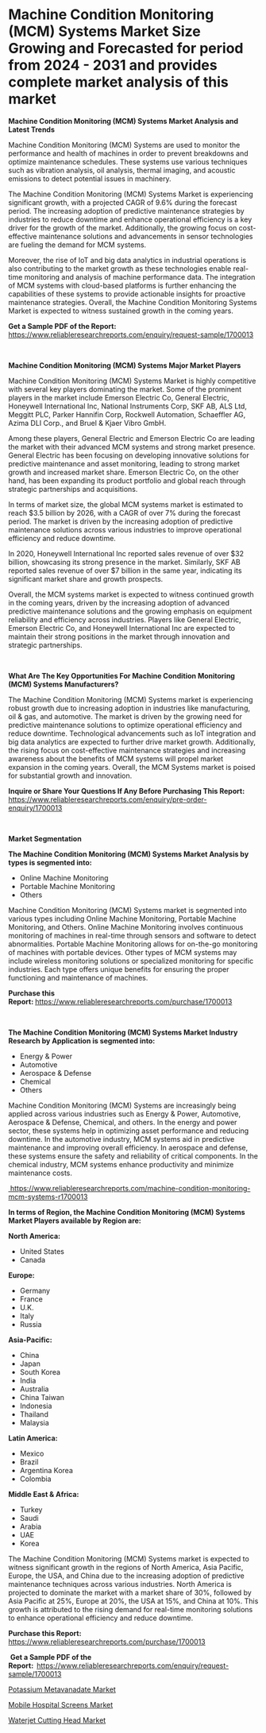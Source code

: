 <p><h1>Machine Condition Monitoring (MCM) Systems Market Size Growing and Forecasted for period from 2024 - 2031 and provides complete market analysis of this market</h1></p><p><strong>Machine Condition Monitoring (MCM) Systems Market Analysis and Latest Trends</strong></p>
<p><p>Machine Condition Monitoring (MCM) Systems are used to monitor the performance and health of machines in order to prevent breakdowns and optimize maintenance schedules. These systems use various techniques such as vibration analysis, oil analysis, thermal imaging, and acoustic emissions to detect potential issues in machinery.</p><p>The Machine Condition Monitoring (MCM) Systems Market is experiencing significant growth, with a projected CAGR of 9.6% during the forecast period. The increasing adoption of predictive maintenance strategies by industries to reduce downtime and enhance operational efficiency is a key driver for the growth of the market. Additionally, the growing focus on cost-effective maintenance solutions and advancements in sensor technologies are fueling the demand for MCM systems.</p><p>Moreover, the rise of IoT and big data analytics in industrial operations is also contributing to the market growth as these technologies enable real-time monitoring and analysis of machine performance data. The integration of MCM systems with cloud-based platforms is further enhancing the capabilities of these systems to provide actionable insights for proactive maintenance strategies. Overall, the Machine Condition Monitoring Systems Market is expected to witness sustained growth in the coming years.</p></p>
<p><strong>Get a Sample PDF of the Report:&nbsp;</strong> <a href="https://www.reliableresearchreports.com/enquiry/request-sample/1700013">https://www.reliableresearchreports.com/enquiry/request-sample/1700013</a></p>
<p>&nbsp;</p>
<p><strong>Machine Condition Monitoring (MCM) Systems Major Market Players</strong></p>
<p><p>Machine Condition Monitoring (MCM) Systems Market is highly competitive with several key players dominating the market. Some of the prominent players in the market include Emerson Electric Co, General Electric, Honeywell International Inc, National Instruments Corp, SKF AB, ALS Ltd, Meggitt PLC, Parker Hannifin Corp, Rockwell Automation, Schaeffler AG, Azima DLI Corp., and Bruel & Kjaer Vibro GmbH.</p><p>Among these players, General Electric and Emerson Electric Co are leading the market with their advanced MCM systems and strong market presence. General Electric has been focusing on developing innovative solutions for predictive maintenance and asset monitoring, leading to strong market growth and increased market share. Emerson Electric Co, on the other hand, has been expanding its product portfolio and global reach through strategic partnerships and acquisitions.</p><p>In terms of market size, the global MCM systems market is estimated to reach $3.5 billion by 2026, with a CAGR of over 7% during the forecast period. The market is driven by the increasing adoption of predictive maintenance solutions across various industries to improve operational efficiency and reduce downtime.</p><p>In 2020, Honeywell International Inc reported sales revenue of over $32 billion, showcasing its strong presence in the market. Similarly, SKF AB reported sales revenue of over $7 billion in the same year, indicating its significant market share and growth prospects.</p><p>Overall, the MCM systems market is expected to witness continued growth in the coming years, driven by the increasing adoption of advanced predictive maintenance solutions and the growing emphasis on equipment reliability and efficiency across industries. Players like General Electric, Emerson Electric Co, and Honeywell International Inc are expected to maintain their strong positions in the market through innovation and strategic partnerships.</p></p>
<p>&nbsp;</p>
<p><strong>What Are The Key Opportunities For Machine Condition Monitoring (MCM) Systems Manufacturers?</strong></p>
<p><p>The Machine Condition Monitoring (MCM) Systems market is experiencing robust growth due to increasing adoption in industries like manufacturing, oil & gas, and automotive. The market is driven by the growing need for predictive maintenance solutions to optimize operational efficiency and reduce downtime. Technological advancements such as IoT integration and big data analytics are expected to further drive market growth. Additionally, the rising focus on cost-effective maintenance strategies and increasing awareness about the benefits of MCM systems will propel market expansion in the coming years. Overall, the MCM Systems market is poised for substantial growth and innovation.</p></p>
<p><strong>Inquire or Share Your Questions If Any Before Purchasing This Report:</strong> <a href="https://www.reliableresearchreports.com/enquiry/pre-order-enquiry/1700013">https://www.reliableresearchreports.com/enquiry/pre-order-enquiry/1700013</a></p>
<p>&nbsp;</p>
<p><strong>Market Segmentation</strong></p>
<p><strong>The Machine Condition Monitoring (MCM) Systems Market Analysis by types is segmented into:</strong></p>
<p><ul><li>Online Machine Monitoring</li><li>Portable Machine Monitoring</li><li>Others</li></ul></p>
<p><p>Machine Condition Monitoring (MCM) Systems market is segmented into various types including Online Machine Monitoring, Portable Machine Monitoring, and Others. Online Machine Monitoring involves continuous monitoring of machines in real-time through sensors and software to detect abnormalities. Portable Machine Monitoring allows for on-the-go monitoring of machines with portable devices. Other types of MCM systems may include wireless monitoring solutions or specialized monitoring for specific industries. Each type offers unique benefits for ensuring the proper functioning and maintenance of machines.</p></p>
<p><strong>Purchase this Report:&nbsp;</strong><a href="https://www.reliableresearchreports.com/purchase/1700013">https://www.reliableresearchreports.com/purchase/1700013</a></p>
<p>&nbsp;</p>
<p><strong>The Machine Condition Monitoring (MCM) Systems Market Industry Research by Application is segmented into:</strong></p>
<p><ul><li>Energy & Power</li><li>Automotive</li><li>Aerospace & Defense</li><li>Chemical</li><li>Others</li></ul></p>
<p><p>Machine Condition Monitoring (MCM) Systems are increasingly being applied across various industries such as Energy & Power, Automotive, Aerospace & Defense, Chemical, and others. In the energy and power sector, these systems help in optimizing asset performance and reducing downtime. In the automotive industry, MCM systems aid in predictive maintenance and improving overall efficiency. In aerospace and defense, these systems ensure the safety and reliability of critical components. In the chemical industry, MCM systems enhance productivity and minimize maintenance costs.</p></p>
<p><a href="https://www.reliableresearchreports.com/machine-condition-monitoring-mcm-systems-r1700013">&nbsp;https://www.reliableresearchreports.com/machine-condition-monitoring-mcm-systems-r1700013</a></p>
<p><strong>In terms of Region, the Machine Condition Monitoring (MCM) Systems Market Players available by Region are:</strong></p>
<p>
    <p> <strong> North America: </strong>
        <ul>
            <li>United States</li>
            <li>Canada</li>
        </ul>
        </p> 
    <p> <strong> Europe: </strong>
        <ul>
            <li>Germany</li>
            <li>France</li>
            <li>U.K.</li>
            <li>Italy</li>
            <li>Russia</li>
        </ul>
        </p> 
    <p> <strong> Asia-Pacific: </strong>
        <ul>
            <li>China</li>
            <li>Japan</li>
            <li>South Korea</li>
            <li>India</li>
            <li>Australia</li>
            <li>China Taiwan</li>
            <li>Indonesia</li>
            <li>Thailand</li>
            <li>Malaysia</li>
        </ul>
        </p> 
    <p> <strong> Latin America: </strong>
        <ul>
            <li>Mexico</li>
            <li>Brazil</li>
            <li>Argentina Korea</li>
            <li>Colombia</li>
        </ul>
        </p> 
    <p> <strong> Middle East & Africa: </strong>
        <ul>
            <li>Turkey</li>
            <li>Saudi</li>
            <li>Arabia</li>
            <li>UAE</li>
            <li>Korea</li>
        </ul>
    </p>
    </p>
<p><p>The Machine Condition Monitoring (MCM) Systems market is expected to witness significant growth in the regions of North America, Asia Pacific, Europe, the USA, and China due to the increasing adoption of predictive maintenance techniques across various industries. North America is projected to dominate the market with a market share of 30%, followed by Asia Pacific at 25%, Europe at 20%, the USA at 15%, and China at 10%. This growth is attributed to the rising demand for real-time monitoring solutions to enhance operational efficiency and reduce downtime.</p></p>
<p><strong>Purchase this Report: </strong><a href="https://www.reliableresearchreports.com/purchase/1700013">https://www.reliableresearchreports.com/purchase/1700013</a></p>
<p>&nbsp;<strong>Get a Sample PDF of the Report:&nbsp;&nbsp;</strong><a href="https://www.reliableresearchreports.com/enquiry/request-sample/1700013">https://www.reliableresearchreports.com/enquiry/request-sample/1700013</a></p>
<p><strong></strong></p>
<p><p><a href="https://www.linkedin.com/pulse/analyzing-potassium-metavanadate-market-global-industry-perspective-papzf">Potassium Metavanadate Market</a></p><p><a href="https://www.linkedin.com/pulse/mobile-hospital-screens-market-analysis-its-cagr-segmentation-uncwf">Mobile Hospital Screens Market</a></p><p><a href="https://www.linkedin.com/pulse/waterjet-cutting-head-market-key-successful-business-strategy-17zjf">Waterjet Cutting Head Market</a></p></p>